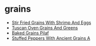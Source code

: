 # grains

 * [Stir Fried Grains With Shrimp And Eggs](../index/s/stir-fried-grains-with-shrimp-and-eggs-51210040.json)
 * [Tuscan Oven Grains And Greens](../index/t/tuscan-oven-grains-and-greens-107346.json)
 * [Baked Grains Pilaf](../index/b/baked-grains-pilaf.json)
 * [Stuffed Peppers With Ancient Grains A](../index/s/stuffed-peppers-with-ancient-grains-a.json)
